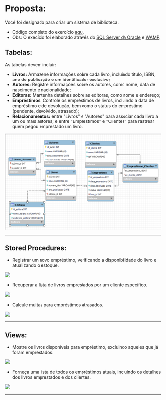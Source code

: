 <h1>Proposta:</h1>

Você foi designado para criar um sistema de biblioteca.

* Código completo do exercício [aqui](https://github.com/thaisconto/Curso-ADS/blob/main/Bando_Dados/Lista_Biblioteca/sql.sql).
* Obs: O execício foi elaborado através do [SQL Server da Oracle](https://dev.mysql.com/doc/) e [WAMP](https://sourceforge.net/projects/wampserver/).

<h2>Tabelas:</h2>

As tabelas devem incluir: 

* **Livros:** Armazene informações sobre cada livro, incluindo título, ISBN, ano de publicação e um identificador exclusivo;
* **Autores:** Registre informações sobre os autores, como nome, data de nascimento e nacionalidade;
* **Editoras:** Mantenha detalhes sobre as editoras, como nome e endereço;
* **Empréstimos:** Controle os empréstimos de livros, incluindo a data de empréstimo e de devolução, bem como o status do empréstimo (pendente, devolvido, atrasado);
* **Relacionamentos:** entre "Livros" e "Autores" para associar cada livro a um ou mais autores; e entre "Empréstimos" e "Clientes" para rastrear quem pegou emprestado um livro.

<img src = modelo_logico.png>

----------------------------------------------------------------

<h2>Stored Procedures:</h2>

* Registrar um novo empréstimo, verificando a disponibilidade do livro e atualizando o estoque.

<img src = stored_procedure_1.png>

* Recuperar a lista de livros emprestados por um cliente específico.

<img src = stored_procedure_2.png>

* Calcule multas para empréstimos atrasados.

<img src = stored_procedure_3.png>

----------------------------------------------------------------

<h2>Views:</h2>

* Mostre os livros disponíveis para empréstimo, excluindo aqueles que já foram emprestados.

<img src = view_1.png>

* Forneça uma lista de todos os empréstimos atuais, incluindo os detalhes dos livros emprestados e dos clientes.

<img src = view_2.png>

------------------------------------------------
